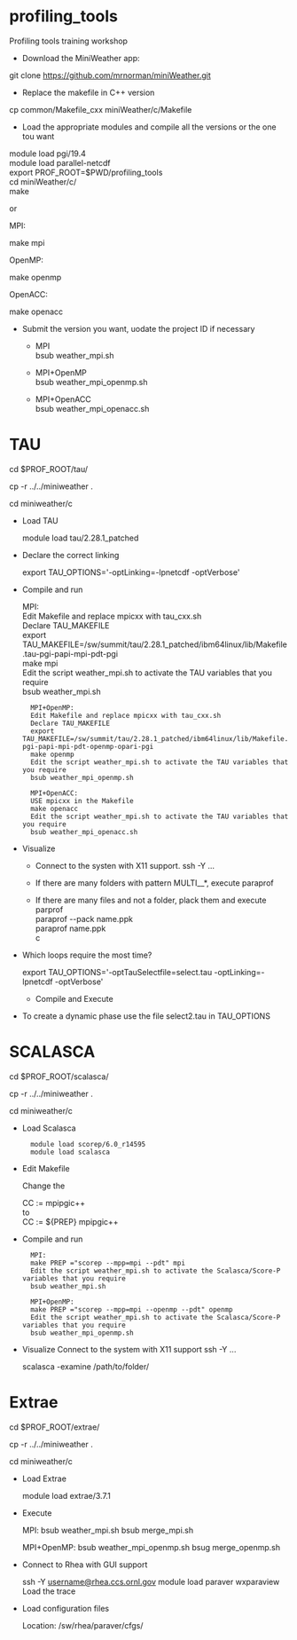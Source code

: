 # profiling_tools
Profiling tools training workshop 

* Download the MiniWeather app:

git clone https://github.com/mrnorman/miniWeather.git

* Replace the makefile in C++ version

cp common/Makefile_cxx miniWeather/c/Makefile

* Load the appropriate modules and compile all the versions or the one tou want

module load pgi/19.4  
module load parallel-netcdf   
export PROF_ROOT=$PWD/profiling_tools  
cd miniWeather/c/   
make  

or  

MPI:  

make mpi   

OpenMP: 

make openmp   

OpenACC:  
  
make openacc  

* Submit the version you want, uodate the project ID if necessary

	* MPI  
	bsub weather_mpi.sh

	* MPI+OpenMP  
	bsub weather_mpi_openmp.sh

	* MPI+OpenACC  
	bsub weather_mpi_openacc.sh

# TAU

cd $PROF\_ROOT/tau/

cp -r ../../miniweather .

cd miniweather/c


* Load TAU

	module load tau/2.28.1_patched

* Declare the correct linking

	export TAU_OPTIONS='-optLinking=-lpnetcdf -optVerbose'

* Compile and run

	MPI:  
        Edit Makefile and replace mpicxx with tau_cxx.sh  
	Declare TAU_MAKEFILE  
	export TAU_MAKEFILE=/sw/summit/tau/2.28.1_patched/ibm64linux/lib/Makefile.tau-pgi-papi-mpi-pdt-pgi  
        make mpi  
        Edit the script weather_mpi.sh to activate the TAU variables that you require  
        bsub weather_mpi.sh 

        MPI+OpenMP:  
        Edit Makefile and replace mpicxx with tau_cxx.sh  
        Declare TAU_MAKEFILE  
        export TAU_MAKEFILE=/sw/summit/tau/2.28.1_patched/ibm64linux/lib/Makefile.tau-pgi-papi-mpi-pdt-openmp-opari-pgi  
        make openmp  
        Edit the script weather_mpi.sh to activate the TAU variables that you require  
        bsub weather_mpi_openmp.sh 

        MPI+OpenACC:
        USE mpicxx in the Makefile
        make openacc  
        Edit the script weather_mpi.sh to activate the TAU variables that you require  
        bsub weather_mpi_openacc.sh  

* Visualize

	* Connect to the systen with X11 support.
		ssh -Y ...
	* If there are many folders with pattern MULTI\__*, execute
		paraprof

	* If there are many files and not a folder, plack them and execute parprof  
		paraprof --pack name.ppk  
		paraprof name.ppk  
c

* Which loops require the most time?

	export TAU_OPTIONS='-optTauSelectfile=select.tau -optLinking=-lpnetcdf -optVerbose'

	* Compile and Execute

* To create a dynamic phase use the file select2.tau in TAU_OPTIONS

# SCALASCA


cd $PROF\_ROOT/scalasca/

cp -r ../../miniweather .

cd miniweather/c  


* Load Scalasca

        module load scorep/6.0_r14595  
        module load scalasca  

 * Edit Makefile
	
	Change the  

	CC := mpipgic++  
	to  
	CC := ${PREP} mpipgic++



* Compile and run

        MPI:
        make PREP ="scorep --mpp=mpi --pdt" mpi
        Edit the script weather_mpi.sh to activate the Scalasca/Score-P variables that you require
        bsub weather_mpi.sh

        MPI+OpenMP:
        make PREP ="scorep --mpp=mpi --openmp --pdt" openmp
        Edit the script weather_mpi.sh to activate the Scalasca/Score-P variables that you require
        bsub weather_mpi_openmp.sh

* Visualize
	Connect to the system with X11 support
	ssh -Y ...

	scalasca -examine /path/to/folder/

# Extrae 

cd $PROF\_ROOT/extrae/

cp -r ../../miniweather .

cd miniweather/c

* Load Extrae
	
	module load extrae/3.7.1

* Execute

	MPI:
		bsub weather_mpi.sh
		bsub merge_mpi.sh

	MPI+OpenMP:
		bsub weather_mpi_openmp.sh
		bsug merge_openmp.sh


* Connect to Rhea with GUI support

	ssh -Y username@rhea.ccs.ornl.gov
	module load paraver
	wxparaview
	Load the trace

* Load configuration files

	Location: /sw/rhea/paraver/cfgs/

